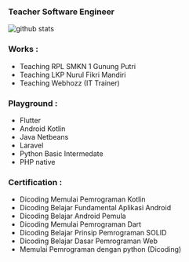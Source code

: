 ### Teacher Software Engineer 

![github stats](https://github-readme-stats.vercel.app/api?username=herry88&show_icons=true&theme=dark)

### Works : 
- Teaching RPL SMKN 1 Gunung Putri
- Teaching LKP Nurul Fikri Mandiri
- Teaching Webhozz (IT Trainer)

### Playground :
- Flutter
- Android Kotlin 
- Java Netbeans
- Laravel 
- Python Basic Intermedate
- PHP native

### Certification : 
- Dicoding Memulai Pemrograman Kotlin
- Dicoding Belajar Fundamental Aplikasi Android 
- Dicoding Belajar Android Pemula
- Dicoding Memulai Pemrograman Dart
- Dicoding Belajar Prinsip Pemrograman SOLID
- Dicoding Belajar Dasar Pemrograman Web
- Memulai Pemrograman dengan python (Dicoding)


